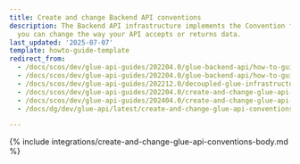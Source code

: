 ```yaml
---
title: Create and change Backend API conventions
description: The Backend API infrastructure implements the Convention feature. Through it,
  you can change the way your API accepts or returns data.
last_updated: '2025-07-07'
template: howto-guide-template
redirect_from:
  - /docs/scos/dev/glue-api-guides/202204.0/glue-backend-api/how-to-guides/create_change-convention.html
  - /docs/scos/dev/glue-api-guides/202204.0/glue-backend-api/how-to-guides/create-and-change-glue-api-conventions.html
  - /docs/scos/dev/glue-api-guides/202212.0/decoupled-glue-infrastructure/how-to-guides/create-and-change-glue-api-conventions.html
  - /docs/scos/dev/glue-api-guides/202204.0/create-and-change-glue-api-conventions.html
  - /docs/scos/dev/glue-api-guides/202404.0/create-and-change-glue-api-conventions.html
  - /docs/dg/dev/glue-api/latest/create-and-change-glue-api-conventions.html

---
```


{% include integrations/create-and-change-glue-api-conventions-body.md %}
